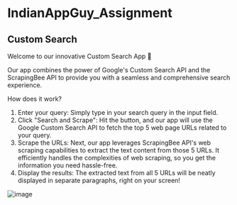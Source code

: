 # IndianAppGuy_Assignment

## Custom Search 

Welcome to our innovative Custom Search App  🚀

Our app combines the power of Google's Custom Search API and the ScrapingBee API to provide you with a seamless and comprehensive search experience.

How does it work?

1. Enter your query: Simply type in your search query in the input field.
2. Click "Search and Scrape": Hit the button, and our app will use the Google Custom Search API to fetch the top 5 web page URLs related to your query.
3. Scrape the URLs: Next, our app leverages ScrapingBee API's web scraping capabilities to extract the text content from those 5 URLs. It efficiently handles the complexities of web scraping, so you get the information you need hassle-free.
4. Display the results: The extracted text from all 5 URLs will be neatly displayed in separate paragraphs, right on your screen!


<img src="https://bestfile.io/secure/file/DLK0G1ZLwm917" alt='image'/>
